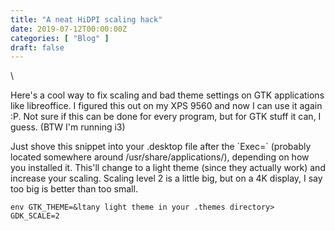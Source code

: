 ```yaml
---
title: "A neat HiDPI scaling hack"
date: 2019-07-12T00:00:00Z
categories: [ "Blog" ]
draft: false
---
```


\

Here\'s a cool way to fix scaling and bad theme settings on GTK
applications like libreoffice. I figured this out on my XPS 9560 and now
I can use it again :P. Not sure if this can be done for every program,
but for GTK stuff it can, I guess. (BTW I\'m running i3)

Just shove this snippet into your .desktop file after the \`Exec=\`
(probably located somewhere around /usr/share/applications/), depending
on how you installed it. This\'ll change to a light theme (since they
actually work) and increase your scaling. Scaling level 2 is a little
big, but on a 4K display, I say too big is better than too small.

`env GTK_THEME=&ltany light theme in your .themes directory> GDK_SCALE=2`
